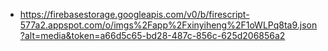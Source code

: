 - https://firebasestorage.googleapis.com/v0/b/firescript-577a2.appspot.com/o/imgs%2Fapp%2Fxinyiheng%2F1oWLPq8ta9.json?alt=media&token=a66d5c65-bd28-487c-856c-625d206856a2

